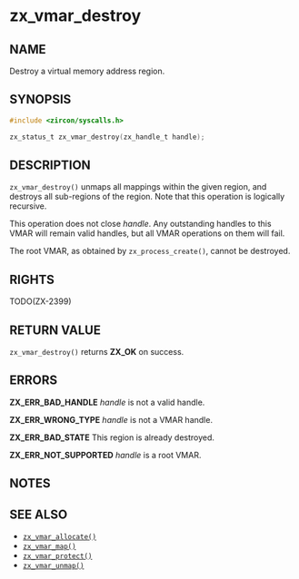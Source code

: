 # zx_vmar_destroy

## NAME

<!-- Updated by update-docs-from-fidl, do not edit. -->

Destroy a virtual memory address region.

## SYNOPSIS

<!-- Updated by update-docs-from-fidl, do not edit. -->

```c
#include <zircon/syscalls.h>

zx_status_t zx_vmar_destroy(zx_handle_t handle);
```

## DESCRIPTION

`zx_vmar_destroy()` unmaps all mappings within the given region, and destroys
all sub-regions of the region.  Note that this operation is logically recursive.

This operation does not close *handle*.  Any outstanding handles to this
VMAR will remain valid handles, but all VMAR operations on them will fail.

The root VMAR, as obtained by `zx_process_create()`, cannot be destroyed.

## RIGHTS

<!-- Updated by update-docs-from-fidl, do not edit. -->

TODO(ZX-2399)

## RETURN VALUE

`zx_vmar_destroy()` returns **ZX_OK** on success.

## ERRORS

**ZX_ERR_BAD_HANDLE**  *handle* is not a valid handle.

**ZX_ERR_WRONG_TYPE**  *handle* is not a VMAR handle.

**ZX_ERR_BAD_STATE**  This region is already destroyed.

**ZX_ERR_NOT_SUPPORTED** *handle* is a root VMAR.

## NOTES

## SEE ALSO

 - [`zx_vmar_allocate()`]
 - [`zx_vmar_map()`]
 - [`zx_vmar_protect()`]
 - [`zx_vmar_unmap()`]

<!-- References updated by update-docs-from-fidl, do not edit. -->

[`zx_vmar_allocate()`]: vmar_allocate.md
[`zx_vmar_map()`]: vmar_map.md
[`zx_vmar_protect()`]: vmar_protect.md
[`zx_vmar_unmap()`]: vmar_unmap.md

